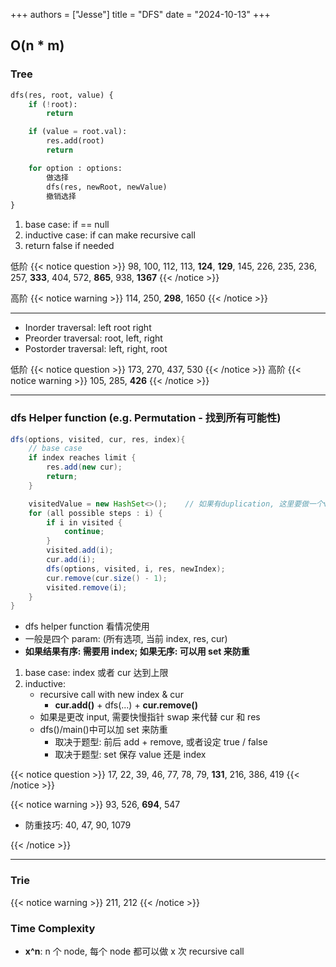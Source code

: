 +++
authors = ["Jesse"]
title = "DFS"
date = "2024-10-13"
+++

## O(n \* m)

### Tree

```python
dfs(res, root, value) {
    if (!root):
        return

    if (value = root.val):
        res.add(root)
        return

    for option : options:
        做选择
        dfs(res, newRoot, newValue)
        撤销选择
}
```

1. base case: if == null
2. inductive case: if can make recursive call
3. return false if needed

低阶
{{< notice question >}}
98, 100, 112, 113, **124**, **129**, 145, 226, 235, 236, 257, **333**, 404, 572, **865**, 938, **1367**
{{< /notice >}}

高阶
{{< notice warning >}}
114, 250, **298**, 1650
{{< /notice >}}

---

- Inorder traversal: left root right
- Preorder traversal: root, left, right
- Postorder traversal: left, right, root

低阶
{{< notice question >}}
173, 270, 437, 530
{{< /notice >}}
高阶
{{< notice warning >}}
105, 285, **426**
{{< /notice >}}

---

### dfs Helper function (e.g. Permutation - 找到所有可能性)

```JAVA
dfs(options, visited, cur, res, index){
	// base case
	if index reaches limit {
		res.add(new cur);
		return;
	}

    visitedValue = new HashSet<>();    // 如果有duplication, 这里要做一个visitedValue Set防重, 不需要删除
	for (all possible steps : i) {
		if i in visited {
			continue;
		}
		visited.add(i);
		cur.add(i);
		dfs(options, visited, i, res, newIndex);
		cur.remove(cur.size() - 1);
		visited.remove(i);
	}
}
```

- dfs helper function 看情况使用
- 一般是四个 param: (所有选项, 当前 index, res, cur)
- **如果结果有序: 需要用 index; 如果无序: 可以用 set 来防重**

1. base case: index 或者 cur 达到上限
2. inductive:
   - recursive call with new index & cur
     - **cur.add()** + dfs(...) + **cur.remove()**
   - 如果是更改 input, 需要快慢指针 swap 来代替 cur 和 res
   - dfs()/main()中可以加 set 来防重
     - 取决于题型: 前后 add + remove, 或者设定 true / false
     - 取决于题型: set 保存 value 还是 index

{{< notice question >}}
17, 22, 39, 46, 77, 78, 79, **131**, 216, 386, 419
{{< /notice >}}

{{< notice warning >}}
93, 526, **694**, 547

- 防重技巧: 40, 47, 90, 1079

{{< /notice >}}

---

### Trie

{{< notice warning >}}
211, 212
{{< /notice >}}

### Time Complexity

- **x^n**: n 个 node, 每个 node 都可以做 x 次 recursive call
